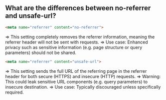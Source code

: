 ## What are the differences between **no-referrer** and **unsafe-url**?
```html
<meta name="referrer" content="no-referrer">
```
⇒ This setting completely removes the referrer information, meaning the referrer header will not be sent with requests.
⇒ Use case: Enhanced privacy such as sensitive information (e.g. page structure or query parameters) should not be shared.
```html
<meta name="referrer" content="unsafe-url">
```
⇒ This setting sends the full URL of the referring page in the referrer header for both secure (HTTPS) and insecure (HTTP) requests.
⇒ Warning: This could leak sensitive URL components (e.g. query parameters) to insecure destination.
⇒ Use case: Typically discouraged unless specifically required.
